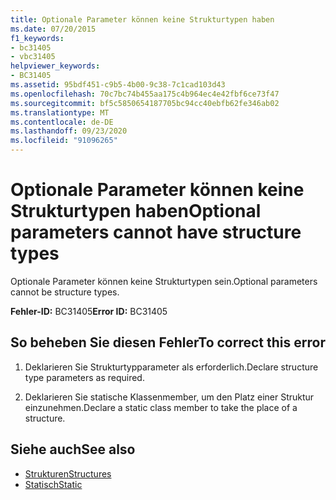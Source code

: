 ```yaml
---
title: Optionale Parameter können keine Strukturtypen haben
ms.date: 07/20/2015
f1_keywords:
- bc31405
- vbc31405
helpviewer_keywords:
- BC31405
ms.assetid: 95bdf451-c9b5-4b00-9c38-7c1cad103d43
ms.openlocfilehash: 70c7bc74b455aa175c4b964ec4e42fbf6ce73f47
ms.sourcegitcommit: bf5c5850654187705bc94cc40ebfb62fe346ab02
ms.translationtype: MT
ms.contentlocale: de-DE
ms.lasthandoff: 09/23/2020
ms.locfileid: "91096265"
---
```

# <a name="optional-parameters-cannot-have-structure-types"></a><span data-ttu-id="b0c90-102">Optionale Parameter können keine Strukturtypen haben</span><span class="sxs-lookup"><span data-stu-id="b0c90-102">Optional parameters cannot have structure types</span></span>

<span data-ttu-id="b0c90-103">Optionale Parameter können keine Strukturtypen sein.</span><span class="sxs-lookup"><span data-stu-id="b0c90-103">Optional parameters cannot be structure types.</span></span>  
  
 <span data-ttu-id="b0c90-104">**Fehler-ID:** BC31405</span><span class="sxs-lookup"><span data-stu-id="b0c90-104">**Error ID:** BC31405</span></span>  
  
## <a name="to-correct-this-error"></a><span data-ttu-id="b0c90-105">So beheben Sie diesen Fehler</span><span class="sxs-lookup"><span data-stu-id="b0c90-105">To correct this error</span></span>  
  
1. <span data-ttu-id="b0c90-106">Deklarieren Sie Strukturtypparameter als erforderlich.</span><span class="sxs-lookup"><span data-stu-id="b0c90-106">Declare structure type parameters as required.</span></span>  
  
2. <span data-ttu-id="b0c90-107">Deklarieren Sie statische Klassenmember, um den Platz einer Struktur einzunehmen.</span><span class="sxs-lookup"><span data-stu-id="b0c90-107">Declare a static class member to take the place of a structure.</span></span>  
  
## <a name="see-also"></a><span data-ttu-id="b0c90-108">Siehe auch</span><span class="sxs-lookup"><span data-stu-id="b0c90-108">See also</span></span>

- [<span data-ttu-id="b0c90-109">Strukturen</span><span class="sxs-lookup"><span data-stu-id="b0c90-109">Structures</span></span>](../programming-guide/language-features/data-types/structures.md)
- [<span data-ttu-id="b0c90-110">Statisch</span><span class="sxs-lookup"><span data-stu-id="b0c90-110">Static</span></span>](../language-reference/modifiers/static.md)
